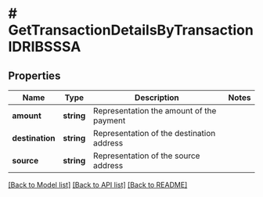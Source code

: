 # # GetTransactionDetailsByTransactionIDRIBSSSA

## Properties

Name | Type | Description | Notes
------------ | ------------- | ------------- | -------------
**amount** | **string** | Representation the amount of the payment |
**destination** | **string** | Representation of the destination address |
**source** | **string** | Representation of the source address |

[[Back to Model list]](../../README.md#models) [[Back to API list]](../../README.md#endpoints) [[Back to README]](../../README.md)
